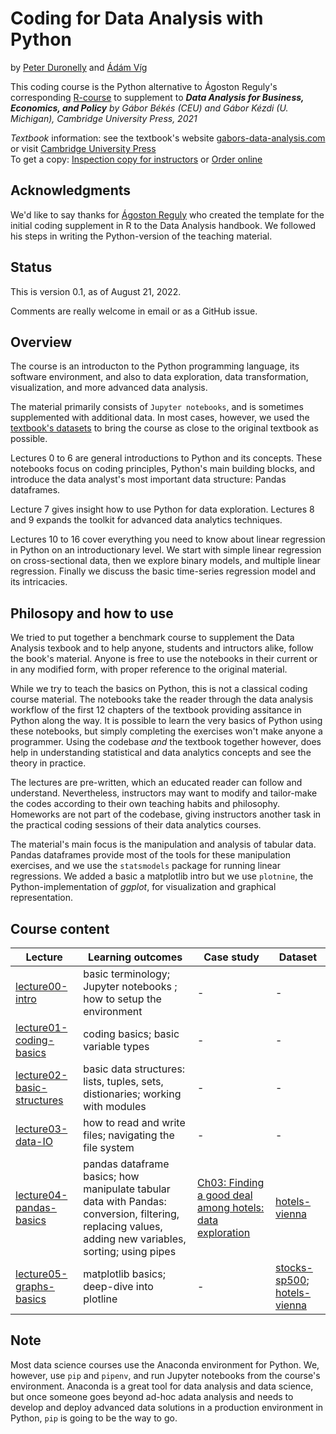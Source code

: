 # Coding for Data Analysis with Python   
by [Peter Duronelly](https://github.com/peterduronelly) and [Ádám Víg](https://github.com/adamvig96) 

This coding course is the Python alternative to Ágoston Reguly's corresponding [R-course](https://github.com/gabors-data-analysis/da-coding-rstats) to supplement to ***Data Analysis for Business, Economics, and Policy** 
by Gábor Békés (CEU) and Gábor Kézdi (U. Michigan),  Cambridge University Press, 2021*

*Textbook* information: see the textbook's website [gabors-data-analysis.com](https://gabors-data-analysis.com/) or visit [Cambridge University Press](https://www.cambridge.org/highereducation/books/data-analysis-for-business-economics-and-policy/D67A1B0B56176D6D6A92E27F3F82AA20)    
To get a copy: [Inspection copy for instructors](https://www.cambridge.org/highereducation/books/data-analysis-for-business-economics-and-policy/D67A1B0B56176D6D6A92E27F3F82AA20/examination-copy/personal-details) or [Order online](https://gabors-data-analysis.com/order)   


## Acknowledgments

We'd like to say thanks for [Ágoston Reguly](https://github.com/regulyagoston) who created the template for the initial coding supplement in R to the Data Analysis handbook. We followed his steps in writing the Python-version of the teaching material. 


## Status

This is version 0.1, as of August 21, 2022.

Comments are really welcome in email or as a GitHub issue. 


## Overview

The course is an introducton to the Python programming language, its software environment, and also to data exploration, data transformation, visualization, and more advanced data analysis. 

The material primarily consists of `Jupyter notebooks`, and is sometimes supplemented with additional data. In most cases, however, we used the [textbook's datasets](https://gabors-data-analysis.com/datasets/) to bring the course as close to the original textbook as possible.  

Lectures 0 to 6 are general introductions to Python and its concepts. These notebooks focus on coding principles, Python's main building blocks, and introduce the data analyst's most important data structure: Pandas dataframes.

Lecture 7 gives insight how to use Python for data exploration. Lectures 8 and 9 expands the toolkit for advanced data analytics techniques.

Lectures 10 to 16 cover everything you need to know about linear regression in Python on an introductionary level. We start with simple linear regression on cross-sectional data, then we explore binary models, and multiple linear regression. Finally we discuss the basic time-series regression model and its intricacies. 


## Philosopy and how to use

We tried to put together a benchmark course to supplement the Data Analysis texbook and to help anyone, students and intructors alike, follow the book's material. Anyone is free to use the notebooks in their current or in any modified form, with proper reference to the original material. 

While we try to teach the basics on Python, this is not a classical coding course material. The notebooks take the reader through the data analysis workflow of the first 12 chapters of the textbook providing assitance in Python along the way. It is possible to learn the very basics of Python using these notebooks, but simply completing the exercises won't make anyone a programmer. Using the codebase _and_ the textbook together however, does help in understanding statistical and data analytics concepts and see the theory in practice. 

The lectures are pre-written, which an educated reader can follow and understand. Nevertheless, instructors may want to modify and tailor-make the codes according to their own teaching habits and philosophy. Homeworks are not part of the codebase, giving  instructors another task in the practical coding sessions of their data analytics courses. 

The material's main focus is the manipulation and analysis of tabular data. Pandas dataframes provide most of the tools for these manipulation exercises, and we use the `statsmodels` package for running linear regressions. We added a basic a matplotlib intro but we use `plotnine`, the Python-implementation of _ggplot_, for visualization and graphical representation. 


## Course content

| Lecture | Learning outcomes | Case study | Dataset |
| ------- | ----------------- | ---------- | ------- |
| [lecture00-intro](https://github.com/gabors-data-analysis/da-coding-python/tree/develop/lecture00-intro) | basic terminology; Jupyter notebooks ; how to setup the environment | - | - |
| [lecture01-coding-basics](https://github.com/gabors-data-analysis/da-coding-python/tree/develop/lecture01-coding-basics) | coding basics; basic variable types | - | - |
| [lecture02-basic-structures](https://github.com/gabors-data-analysis/da-coding-python/tree/develop/lecture02-basic-structures) | basic data structures: lists, tuples, sets, distionaries; working with modules | - | - |
| [lecture03-data-IO](https://github.com/gabors-data-analysis/da-coding-python/tree/develop/lecture03-data-IO) | how to read and write files; navigating the file system | - | - |
| [lecture04-pandas-basics](https://github.com/gabors-data-analysis/da-coding-python/tree/develop/lecture04-pandas-basics) | pandas dataframe basics; how manipulate tabular data with Pandas: conversion, filtering, replacing values, adding new variables, sorting; using pipes | [Ch03: Finding a good deal among hotels: data exploration](https://gabors-data-analysis.com/casestudies/#ch03a-finding-a-good-deal-among-hotels-data-exploration) | [hotels-vienna](https://gabors-data-analysis.com/datasets/#hotels-vienna) | 
| [lecture05-graphs-basics](https://github.com/gabors-data-analysis/da-coding-python/tree/develop/lecture05-graphs-basics) | matplotlib basics; deep-dive into plotline | - | [stocks-sp500](https://gabors-data-analysis.com/datasets/#stocks-sp500); [hotels-vienna](https://gabors-data-analysis.com/datasets/#hotels-vienna) |



## Note

Most data science courses use the Anaconda environment for Python. We, however, use `pip` and `pipenv`, and run Jupyter notebooks from the course's environment. Anaconda is a great tool for data analysis and data science, but once someone goes beyond ad-hoc adata analysis and needs to develop and deploy advanced data solutions in a production environment in Python, `pip` is going to be the way to go. 